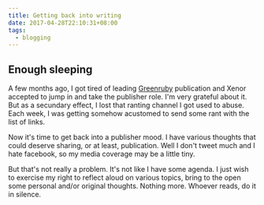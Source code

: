 ```yaml
---
title: Getting back into writing
date: 2017-04-28T22:10:31+08:00
tags:
  - blogging
---
```

## Enough sleeping

A few months ago, I got tired of leading [Greenruby](http://greenruby.org) 
publication and Xenor accepted to jump in and take the publisher role. 
I'm very grateful about it. But as a secundary effect, I lost that ranting 
channel I got used to abuse. Each week, I was getting somehow acustomed 
to send some rant with the list of links.

Now it's time to get back into a publisher mood. I have various thoughts
that could deserve sharing, or at least, publication. Well I don't tweet much 
and I hate facebook, so my media coverage may be a little tiny. 

But that's not really a problem. It's not like I have some agenda. 
I just wish to exercise my right to reflect aloud on various topics, bring to 
the open some personal and/or original thoughts. Nothing more. Whoever reads, 
do it in silence.
